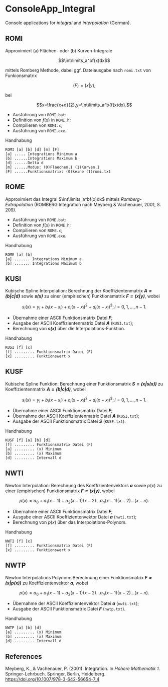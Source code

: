 # ConsoleApp_Integral
Console applications for *integral* and *interpolation* (German).
## ROMI

Approximiert (a) Flächen- oder (b) Kurven-Integrale 

$$\int\limits_a^bf(x)dx$$

mittels Romberg Methode, dabei 
ggf. Dateiausgabe nach `romi.txt` von Funkionsmatrix 

$$(F)=(x|y),$$

bei 

$$x=\frac{x+d}{2},y=\int\limits_a^b{f(x)dx}.$$

- Ausführung von `ROMI.bat`:
- Definition von $f(x)$ in `ROMI.h`;
 - Compilieren von `ROMI.c`; 
- Ausführung von `ROMI.exe`.

Handhabung
~~~
ROMI [a] [b] [d] [m] [F]
[a] ..... Integrations Minimum a
[b] ......Integrations Maximum b
[d] ......Delta d
[m] ......Modus: (0)Flaechen.I (1)Kurven.I
[F] ......Funktionsmatrix: (0)keine (1)romi.txt
~~~

## ROME 

Approximiert das Integral $\int\limits_a^bf(x)dx$ mittels *Romberg-Extrapolation* 
(ROMBERG Integration nach Meyberg & Vachenauer, 2001, S. 209).

- Ausführung von `ROME.bat`:
- Definition von $f(x)$ in `ROME.h`;
- Compilieren von `ROME.c`; 
- Ausführung von `ROME.exe`.

Handhabung
~~~
ROME [a] [b]
[a] ....... Integrations Minimum a
[b] ....... Integrations Maximum b
~~~
## KUSI 

Kubische Spline Interpolation: Berechnung der Koeffizientenmatrix $\mathbfit {A=(b|c|d)}$ sowie $\mathbfit {s(x)}$ zu einer (empirischen) Funktionsmatrix $\mathbfit {F=(x|y)}$, wobei

$$s_i(x)= y_i + b_i(x-x_i) + c_i(x-x_i)^2 + d_i(x-x_i)^3; i= 0,1,...,n-1.$$ 

- Übernahme einer ASCII Funktionsmatrix Datei $\mathbfit F$;
- Ausgabe der ASCII Koeffizientenmatrix Datei $\mathbfit A$ (`KUSI.txt`);
- Berechnung von $\mathbfit{s(x)}$ über die Interpolations-Funktion.

Handhabung
~~~
KUSI [f] [x]
[f] ......... Funktionsmatrix Datei (F)
[x] ......... Funktionswert x
~~~

## KUSF 

Kubische Spline Funktion: Berechnung einer Funktionsmatrix $\mathbfit {S=(x|s(x))}$ zu Koeffizientenmatrix $\mathbfit {A=(b|c|d)}$, wobei

$$s_i(x)= y_i + b_i(x-x_i) + c_i(x-x_i)^2 + d_i(x-x_i)^3; i= 0,1,...,n-1.$$

- Übernahme einer ASCII Funktionsmatrix Datei $\mathbfit F$;
- Übernahme der ASCII Koeffizientenmatrix Datei $\mathbfit A$ (`KUSI.txt`);
- Ausgabe der ASCII Funktionsmatrix Datei $\mathbfit S$ (`KUSF.txt`).

Handhabung
~~~
KUSF [f] [a] [b] [d] 
[f] ......... Funktionsmatrix Datei (F)
[a] ......... (x) Minimum
[b] ......... (x) Maximum
[d] ......... Intervall d
~~~

## NWTI 

Newton Interpolation: Berechnung des Koeffizientenvektors $\mathbfit a$ sowie $p(x)$ zu einer (empirischen) Funktionsmatrix $\mathbfit {F=(x|y)}$, wobei

$$p(x)= a_0 + a_1(x-1) + a_2(x-1)(x-2) ... a_n(x-1)(x-2) ... (x-n).$$

- Übernahme einer ASCII Funktionsmatrix Datei $\mathbfit F$;
- Ausgabe einer ASCII Koeffizientenvektor Datei $\mathbfit a$ (`nwti.txt`);
- Berechnung von $p(x)$ über das Interpolations-Polynom.

Handhabung
~~~
NWTI [f] [x]
[f] ......... Funktionsmatrix Datei (F)
[x] ......... Funktionswert x
~~~

## NWTP

Newton Interpolations Polynom: Berechnung einer Funktionsmatrix $\mathbfit {F=(x|p(x))}$ zu Koeffizientenvektor $\mathbfit a$, wobei

$$p(x)= a_0 + a_1(x-1) + a_2(x-1)(x-2) ... a_n(x-1)(x-2) ... (x-n).$$

- Übernahme der ASCII Koeffizientenvektor Datei $\mathbfit a$ (`nwti.txt`);
- Ausgabe der ASCII Funktionsmatrix Datei $\mathbfit F$ (`nwtp.txt`).

Handhabung
~~~
NWTP [a] [b] [d]
[a] ......... (x) Minimum
[b] ......... (x) Maximum
[d] ......... Intervall d
~~~

## References
Meyberg, K., & Vachenauer, P. (2001). Integration. In *Höhere Mathematik 1*. Springer-Lehrbuch. Springer, Berlin, Heidelberg. https://doi.org/10.1007/978-3-642-56654-7_4
